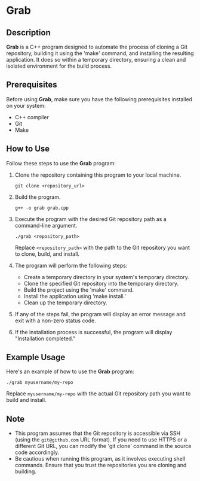 # Grab

## Description
**Grab** is a C++ program designed to automate the process of cloning a Git repository, building it using the 'make' command, and installing the resulting application. It does so within a temporary directory, ensuring a clean and isolated environment for the build process.

## Prerequisites
Before using **Grab**, make sure you have the following prerequisites installed on your system:
- C++ compiler
- Git
- Make

## How to Use
Follow these steps to use the **Grab** program:

1. Clone the repository containing this program to your local machine.

   ```
   git clone <repository_url>
   ```

2. Build the program.

   ```
   g++ -o grab grab.cpp
   ```

3. Execute the program with the desired Git repository path as a command-line argument.

   ```
   ./grab <repository_path>
   ```

   Replace `<repository_path>` with the path to the Git repository you want to clone, build, and install.

4. The program will perform the following steps:
   - Create a temporary directory in your system's temporary directory.
   - Clone the specified Git repository into the temporary directory.
   - Build the project using the 'make' command.
   - Install the application using 'make install.'
   - Clean up the temporary directory.

5. If any of the steps fail, the program will display an error message and exit with a non-zero status code.

6. If the installation process is successful, the program will display "Installation completed."

## Example Usage
Here's an example of how to use the **Grab** program:

```
./grab myusername/my-repo
```

Replace `myusername/my-repo` with the actual Git repository path you want to build and install.

## Note
- This program assumes that the Git repository is accessible via SSH (using the `git@github.com` URL format). If you need to use HTTPS or a different Git URL, you can modify the 'git clone' command in the source code accordingly.
- Be cautious when running this program, as it involves executing shell commands. Ensure that you trust the repositories you are cloning and building.
